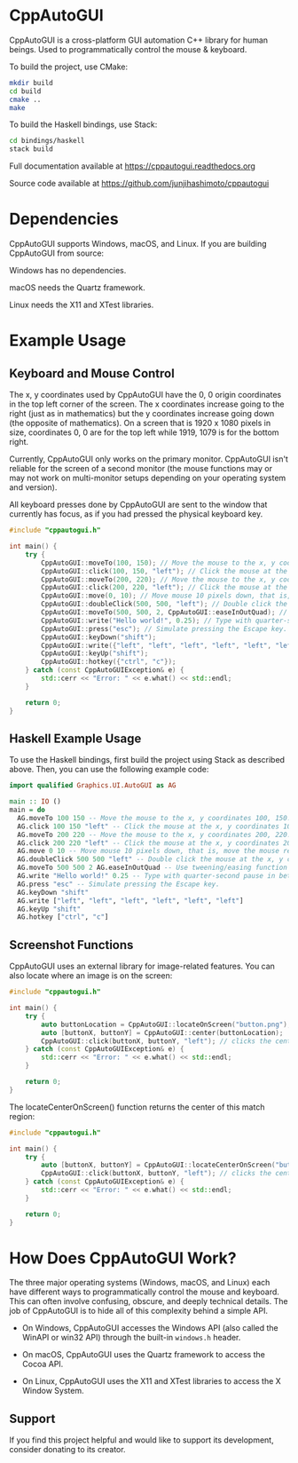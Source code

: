 CppAutoGUI
=========

CppAutoGUI is a cross-platform GUI automation C++ library for human beings. Used to programmatically control the mouse & keyboard.

To build the project, use CMake:

```sh
mkdir build
cd build
cmake ..
make
```

To build the Haskell bindings, use Stack:

```sh
cd bindings/haskell
stack build
```

Full documentation available at https://cppautogui.readthedocs.org

Source code available at https://github.com/junjihashimoto/cppautogui

Dependencies
============

CppAutoGUI supports Windows, macOS, and Linux. If you are building CppAutoGUI from source:

Windows has no dependencies.

macOS needs the Quartz framework.

Linux needs the X11 and XTest libraries.

Example Usage
=============

Keyboard and Mouse Control
--------------------------

The x, y coordinates used by CppAutoGUI have the 0, 0 origin coordinates in the top left corner of the screen. The x coordinates increase going to the right (just as in mathematics) but the y coordinates increase going down (the opposite of mathematics). On a screen that is 1920 x 1080 pixels in size, coordinates 0, 0 are for the top left while 1919, 1079 is for the bottom right.

Currently, CppAutoGUI only works on the primary monitor. CppAutoGUI isn't reliable for the screen of a second monitor (the mouse functions may or may not work on multi-monitor setups depending on your operating system and version).

All keyboard presses done by CppAutoGUI are sent to the window that currently has focus, as if you had pressed the physical keyboard key.

```cpp
#include "cppautogui.h"

int main() {
    try {
        CppAutoGUI::moveTo(100, 150); // Move the mouse to the x, y coordinates 100, 150.
        CppAutoGUI::click(100, 150, "left"); // Click the mouse at the x, y coordinates 100, 150.
        CppAutoGUI::moveTo(200, 220); // Move the mouse to the x, y coordinates 200, 220.
        CppAutoGUI::click(200, 220, "left"); // Click the mouse at the x, y coordinates 200, 220.
        CppAutoGUI::move(0, 10); // Move mouse 10 pixels down, that is, move the mouse relative to its current position.
        CppAutoGUI::doubleClick(500, 500, "left"); // Double click the mouse at the x, y coordinates 500, 500.
        CppAutoGUI::moveTo(500, 500, 2, CppAutoGUI::easeInOutQuad); // Use tweening/easing function to move mouse over 2 seconds.
        CppAutoGUI::write("Hello world!", 0.25); // Type with quarter-second pause in between each key.
        CppAutoGUI::press("esc"); // Simulate pressing the Escape key.
        CppAutoGUI::keyDown("shift");
        CppAutoGUI::write({"left", "left", "left", "left", "left", "left"});
        CppAutoGUI::keyUp("shift");
        CppAutoGUI::hotkey({"ctrl", "c"});
    } catch (const CppAutoGUIException& e) {
        std::cerr << "Error: " << e.what() << std::endl;
    }

    return 0;
}
```

Haskell Example Usage
---------------------

To use the Haskell bindings, first build the project using Stack as described above. Then, you can use the following example code:

```haskell
import qualified Graphics.UI.AutoGUI as AG

main :: IO ()
main = do
  AG.moveTo 100 150 -- Move the mouse to the x, y coordinates 100, 150.
  AG.click 100 150 "left" -- Click the mouse at the x, y coordinates 100, 150.
  AG.moveTo 200 220 -- Move the mouse to the x, y coordinates 200, 220.
  AG.click 200 220 "left" -- Click the mouse at the x, y coordinates 200, 220.
  AG.move 0 10 -- Move mouse 10 pixels down, that is, move the mouse relative to its current position.
  AG.doubleClick 500 500 "left" -- Double click the mouse at the x, y coordinates 500, 500.
  AG.moveTo 500 500 2 AG.easeInOutQuad -- Use tweening/easing function to move mouse over 2 seconds.
  AG.write "Hello world!" 0.25 -- Type with quarter-second pause in between each key.
  AG.press "esc" -- Simulate pressing the Escape key.
  AG.keyDown "shift"
  AG.write ["left", "left", "left", "left", "left", "left"]
  AG.keyUp "shift"
  AG.hotkey ["ctrl", "c"]
```

Screenshot Functions
--------------------

CppAutoGUI uses an external library for image-related features. You can also locate where an image is on the screen:

```cpp
#include "cppautogui.h"

int main() {
    try {
        auto buttonLocation = CppAutoGUI::locateOnScreen("button.png"); // returns (left, top, width, height) of matching region
        auto [buttonX, buttonY] = CppAutoGUI::center(buttonLocation);
        CppAutoGUI::click(buttonX, buttonY, "left"); // clicks the center of where the button was found
    } catch (const CppAutoGUIException& e) {
        std::cerr << "Error: " << e.what() << std::endl;
    }

    return 0;
}
```

The locateCenterOnScreen() function returns the center of this match region:

```cpp
#include "cppautogui.h"

int main() {
    try {
        auto [buttonX, buttonY] = CppAutoGUI::locateCenterOnScreen("button.png"); // returns (x, y) of matching region
        CppAutoGUI::click(buttonX, buttonY, "left"); // clicks the center of where the button was found
    } catch (const CppAutoGUIException& e) {
        std::cerr << "Error: " << e.what() << std::endl;
    }

    return 0;
}
```

How Does CppAutoGUI Work?
========================

The three major operating systems (Windows, macOS, and Linux) each have different ways to programmatically control the mouse and keyboard. This can often involve confusing, obscure, and deeply technical details. The job of CppAutoGUI is to hide all of this complexity behind a simple API.

* On Windows, CppAutoGUI accesses the Windows API (also called the WinAPI or win32 API) through the built-in `windows.h` header.

* On macOS, CppAutoGUI uses the Quartz framework to access the Cocoa API.

* On Linux, CppAutoGUI uses the X11 and XTest libraries to access the X Window System.

Support
-------

If you find this project helpful and would like to support its development, consider donating to its creator.

